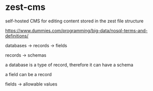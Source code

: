 # zest-cms
self-hosted CMS for editing content stored in the zest file structure









https://www.dummies.com/programming/big-data/nosql-terms-and-definitions/


databases -> records -> fields

records -> schemas

a database is a type of record, therefore it can have a schema

a field can be a record

fields -> allowable values
